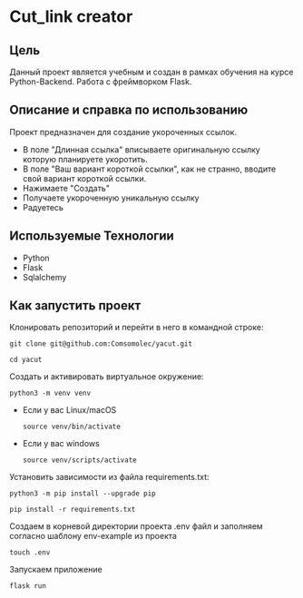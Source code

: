 # Сut_link сreator

## Цель
Данный проект является учебным и создан в рамках обучения на курсе Python-Backend.
Работа с фреймворком Flask.

## Описание и справка по использованию
Проект предназначен для создание укороченных ссылок.
 - В поле "Длинная ссылка" вписываете оригинальную ссылку которую планируете укоротить.
 - В поле "Ваш вариант короткой ссылки", как не странно, вводите свой вариант короткой ссылки.
 - Нажимаете "Создать"
 - Получаете укороченную уникальную ссылку
 - Радуетесь


## Используемые Технологии
- Python
- Flask
- Sqlalchemy

## Как запустить проект
Клонировать репозиторий и перейти в него в командной строке:

```
git clone git@github.com:Comsomolec/yacut.git
```

```
cd yacut
```

Cоздать и активировать виртуальное окружение:

```
python3 -m venv venv
```

* Если у вас Linux/macOS

    ```
    source venv/bin/activate
    ```

* Если у вас windows

    ```
    source venv/scripts/activate
    ```

Установить зависимости из файла requirements.txt:

```
python3 -m pip install --upgrade pip
```

```
pip install -r requirements.txt
```

Создаем в корневой директории проекта .env файл и заполняем согласно шаблону env-example из проекта

```
touch .env
```

Запускаем приложение

```
flask run
```
